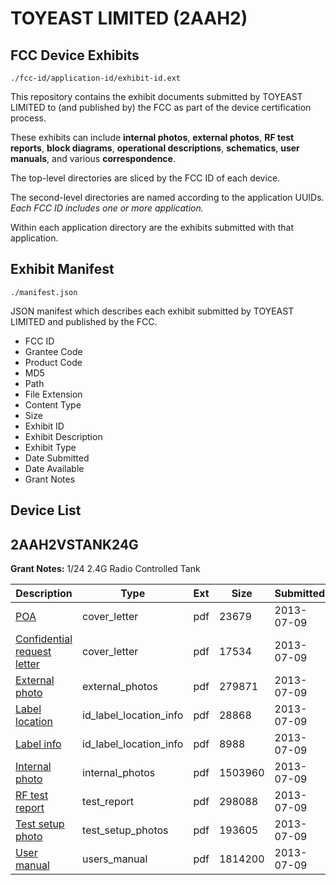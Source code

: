 # TOYEAST LIMITED (2AAH2)
## FCC Device Exhibits

```
./fcc-id/application-id/exhibit-id.ext
```

This repository contains the exhibit documents submitted by TOYEAST LIMITED to (and published by) the FCC as part of the device certification process.

These exhibits can include **internal photos**, **external photos**, **RF test reports**, **block diagrams**, **operational descriptions**, **schematics**, **user manuals**, and various **correspondence**.

The top-level directories are sliced by the FCC ID of each device.

The second-level directories are named according to the application UUIDs. *Each FCC ID includes one or more application.*

Within each application directory are the exhibits submitted with that application. 

## Exhibit Manifest

```
./manifest.json
```

JSON manifest which describes each exhibit submitted by TOYEAST LIMITED and published by the FCC.

- FCC ID
- Grantee Code
- Product Code
- MD5
- Path
- File Extension
- Content Type
- Size
- Exhibit ID
- Exhibit Description
- Exhibit Type
- Date Submitted
- Date Available
- Grant Notes

## Device List
## 2AAH2VSTANK24G
**Grant Notes:** 1/24 2.4G Radio Controlled Tank

| Description | Type | Ext | Size | Submitted | Available |
| ----------- | ---- | --- | ---- | --------- | --------- |
| [POA](2AAH2VSTANK24G/b58914d8ab0efdfd982adf0856f60eee/2010936.pdf) | cover_letter | pdf | 23679 | 2013-07-09 | 2013-07-09 |
| [Confidential request letter](2AAH2VSTANK24G/b58914d8ab0efdfd982adf0856f60eee/2010937.pdf) | cover_letter | pdf | 17534 | 2013-07-09 | 2013-07-09 |
| [External photo](2AAH2VSTANK24G/b58914d8ab0efdfd982adf0856f60eee/2010943.pdf) | external_photos | pdf | 279871 | 2013-07-09 | 2013-07-09 |
| [Label location](2AAH2VSTANK24G/b58914d8ab0efdfd982adf0856f60eee/2010945.pdf) | id_label_location_info | pdf | 28868 | 2013-07-09 | 2013-07-09 |
| [Label info](2AAH2VSTANK24G/b58914d8ab0efdfd982adf0856f60eee/2010946.pdf) | id_label_location_info | pdf | 8988 | 2013-07-09 | 2013-07-09 |
| [Internal photo](2AAH2VSTANK24G/b58914d8ab0efdfd982adf0856f60eee/2010944.pdf) | internal_photos | pdf | 1503960 | 2013-07-09 | 2013-07-09 |
| [RF test report](2AAH2VSTANK24G/b58914d8ab0efdfd982adf0856f60eee/2010941.pdf) | test_report | pdf | 298088 | 2013-07-09 | 2013-07-09 |
| [Test setup photo](2AAH2VSTANK24G/b58914d8ab0efdfd982adf0856f60eee/2010942.pdf) | test_setup_photos | pdf | 193605 | 2013-07-09 | 2013-07-09 |
| [User manual](2AAH2VSTANK24G/b58914d8ab0efdfd982adf0856f60eee/2010947.pdf) | users_manual | pdf | 1814200 | 2013-07-09 | 2013-07-09 |
